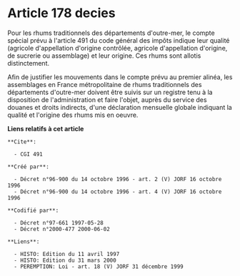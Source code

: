 # Article 178 decies

Pour les rhums traditionnels des départements d'outre-mer, le compte spécial prévu à l'article 491 du code général des impôts
indique leur qualité (agricole d'appellation d'origine contrôlée, agricole d'appellation d'origine, de sucrerie ou
assemblage) et leur origine. Ces rhums sont allotis distinctement.

Afin de justifier les mouvements dans le compte prévu au premier alinéa, les assemblages en France métropolitaine de rhums
traditionnels des départements d'outre-mer doivent être suivis sur un registre tenu à la disposition de l'administration et
faire l'objet, auprès du service des douanes et droits indirects, d'une déclaration mensuelle globale indiquant la qualité et
l'origine des rhums mis en oeuvre.

**Liens relatifs à cet article**

	**Cite**:

	  - CGI 491

	**Créé par**:

	  - Décret n°96-900 du 14 octobre 1996 - art. 2 (V) JORF 16 octobre 1996
	  - Décret n°96-900 du 14 octobre 1996 - art. 4 (V) JORF 16 octobre 1996

	**Codifié par**:

	  - Décret n°97-661 1997-05-28
	  - Décret n°2000-477 2000-06-02

	**Liens**:

	  - HISTO: Edition du 11 avril 1997
	  - HISTO: Edition du 31 mars 2000
	  - PEREMPTION: Loi - art. 18 (V) JORF 31 décembre 1999
